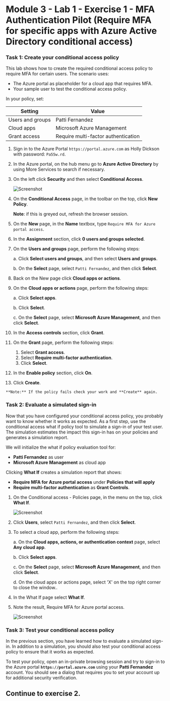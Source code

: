 # Module 3 - Lab 1 - Exercise 1 -  MFA Authentication Pilot (Require MFA for specific apps with Azure Active Directory conditional access)

### Task 1: Create your conditional access policy 


This lab shows how to create the required conditional access policy to require MFA for certain users. The scenario uses:

- The Azure portal as placeholder for a cloud app that requires MFA. 
- Your sample user to test the conditional access policy.  

In your policy, set:

|Setting |Value|
|---     | --- |
|Users and groups | Patti Fernandez |
|Cloud apps | Microsoft Azure Management |
|Grant access | Require multi-factor authentication |

 
1.  Sign in to the Azure Portal `https://portal.azure.com` as Holly Dickson with password: `Pa55w.rd`.

2.  In the Azure portal, on the hub menu go to **Azure Active Directory** by using More Services to search if necessary.

3. On the left click **Security** and then select **Conditional Access**.

     ![Screenshot](../Media/NewConditionalAccessScreen.png)
 
5.  On the **Conditional Access** page, in the toolbar on the top, click **New Policy**.

    **Note**: if this is greyed out, refresh the browser session.



6.  On the **New** page, in the **Name** textbox, type `Require MFA for Azure portal access`.



7.  In the **Assignment** section, click **0 users and groups selected**.



8.  On the **Users and groups** page, perform the following steps:


    a. Click **Select users and groups**, and then select **Users and groups**.
    

    b. On the **Select** page, select `Patti Fernandez`, and then click **Select**.


9.  Back on the New page click **Cloud apps or actions**.



10. On the **Cloud apps or actions** page, perform the following steps:



    a. Click **Select apps**.

    b. Click **Select**.

    c. On the **Select** page, select **Microsoft Azure Management**, and then click **Select**.


11.  In the **Access controls** section, click **Grant**.


12.  On the **Grant** page, perform the following steps:
     1. Select **Grant access**.
     2.  Select **Require multi-factor authentication**.
     3.  Click **Select**.

13.  In the **Enable policy** section, click **On**.

14.  Click **Create**.

    ‎**Note:** If the policy fails check your work and **Create** again.


### Task 2: Evaluate a simulated sign-in


Now that you have configured your conditional access policy, you probably want to know whether it works as expected. As a first step, use the conditional access what if policy tool to simulate a sign-in of your test user. The simulation estimates the impact this sign-in has on your policies and generates a simulation report.  

We will initialize the what if policy evaluation tool for:

- **Patti Fernandez** as user 
- **Microsoft Azure Management** as cloud app

 Clicking **What If** creates a simulation report that shows:

- **Require MFA for Azure portal access** under **Policies that will apply** 
- **Require multi-factor authentication** as **Grant Controls**.


1.  On the Conditional access - Policies page, in the menu on the top, click **What If**.  
 
     ![Screenshot](../Media/448e616a-7524-44a5-8335-c2fc8193dae6.png)

2.  Click **Users**, select `Patti Fernandez`, and then click **Select**.



3.  To select a cloud app, perform the following steps:



    a. On the **Cloud apps, actions, or authentication context** page, select **Any cloud app**.

    b. Click **Select apps**.

    c. On the **Select** page, select **Microsoft Azure Management**, and then click **Select**.

    d. On the cloud apps or actions page,  select 'X' on the top right corner to close the window..

4.  In the What If page select **What If**.

5.  Note the result, Require MFA for Azure portal access.

     ![Screenshot](../Media/6568f6de-0c9e-4ee1-ba48-eab401651416.png)


### Task 3: Test your conditional access policy

In the previous section, you have learned how to evaluate a simulated sign-in. In addition to a simulation, you should also test your conditional access policy to ensure that it works as expected. 

To test your policy, open an in-private browsing session and try to sign-in to the Azure portal **`https://portal.azure.com`** using your **Patti Fernandez** account. You should see a dialog that requires you to set your account up for additional security verification.


## Continue to exercise 2.
